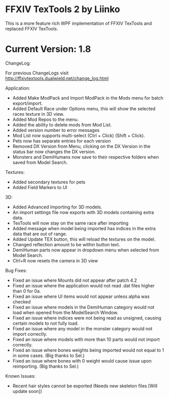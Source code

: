 
# FFXIV TexTools 2 by Liinko
This is a more feature rich WPF implementation of FFXIV TexTools and replaced FFXIV TexTools.

# Current Version: 1.8
ChangeLog:

For previous ChangeLogs visit http://ffxivtextools.dualwield.net/change_log.html

Application:
 - Added Make ModPack and Import ModPack in the Mods menu for batch export/import.
 - Added Default Race under Options menu, this will show the selected races texture in 3D view.
 - Added Mod Repos to the menu.
 - Added the ability to delete mods from Mod List.
 - Added version number to error messages
 - Mod List now supports multi-select (Ctrl + Click) (Shift + Click).
 - Pets now has separate entries for each version
 - Removed DX Version from Menu, clicking on the DX Version in the status bar now changes the DX version.
 - Monsters and DemiHumans now save to their respective folders when saved from Model Search.
 
Textures:
 - Added secondary textures for pets
 - Added Field Markers to UI

3D:
 - Added Advanced Importing for 3D models.
 - An import settings file now exports with 3D models containing extra data.
 - TexTools will now stay on the same race after importing
 - Added message when model being imported has indices in the extra data that are out of range.
 - Added Update TEX button, this will reload the textures on the model.
 - Changed reflection amount to be within button text.
 - DemiHuman parts now appear in dropdown menu when selected from Model Search.
 - Ctrl+R now resets the camera in 3D view

Bug Fixes:
 - Fixed an issue where Mounts did not appear after patch 4.2
 - Fixed an issue where the application would not read .dat files higher than 0 for 0a.
 - Fixed an issue where UI items would not appear unless alpha was checked
 - Fixed an issue where models in the DemiHuman category would not load when opened from the ModelSearch Window.
 - Fixed an issue where indices were not being read as unsigned, causing certain models to not fully load.
 - Fixed an issue where any model in the monster category would not import correctly.
 - Fixed an issue where models with more than 10 parts would not import correctly.
 - Fixed an issue where bones weights being imported would not equal to 1 in some cases. (Big thanks to Sel.)
 - Fixed an issue where bones with 0 weight would cause issue upon reimporting. (Big thanks to Sel.)
 
Known Issues:
 - Recent hair styles cannot be exported (Needs new skeleton files [Will update soon])
